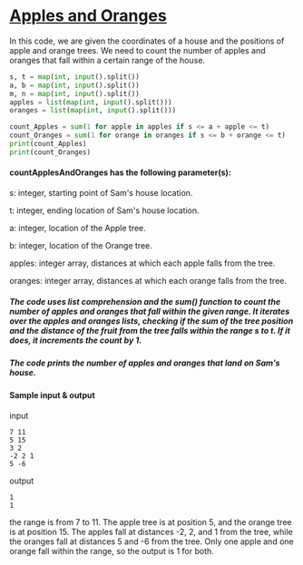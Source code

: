 # [Apples and Oranges](https://www.hackerrank.com/challenges/apple-and-orange/problem?isFullScreen=true)
In this code, we are given the coordinates of a house and the positions of apple and orange trees. We need to count the number of apples and oranges that fall within a certain range of the house.

```python
s, t = map(int, input().split())
a, b = map(int, input().split())
m, n = map(int, input().split()) 
apples = list(map(int, input().split()))
oranges = list(map(int, input().split()))

count_Apples = sum(1 for apple in apples if s <= a + apple <= t)
count_Oranges = sum(1 for orange in oranges if s <= b + orange <= t)
print(count_Apples)
print(count_Oranges)
```

#### countApplesAndOranges has the following parameter(s):

s: integer, starting point of Sam's house location.

t: integer, ending location of Sam's house location.

a: integer, location of the Apple tree.

b: integer, location of the Orange tree.

apples: integer array, distances at which each apple falls from the tree.

oranges: integer array, distances at which each orange falls from the tree.

##### The code uses list comprehension and the sum() function to count the number of apples and oranges that fall within the given range. It iterates over the apples and oranges lists, checking if the sum of the tree position and the distance of the fruit from the tree falls within the range s to t. If it does, it increments the count by 1.
##### The code prints the number of apples and oranges that land on Sam's house.

#### Sample input & output
input
```
7 11
5 15
3 2
-2 2 1
5 -6
```
output
```
1
1
```
the range is from 7 to 11. The apple tree is at position 5, and the orange tree is at position 15. The apples fall at distances -2, 2, and 1 from the tree, while the oranges fall at distances 5 and -6 from the tree. Only one apple and one orange fall within the range, so the output is 1 for both.
